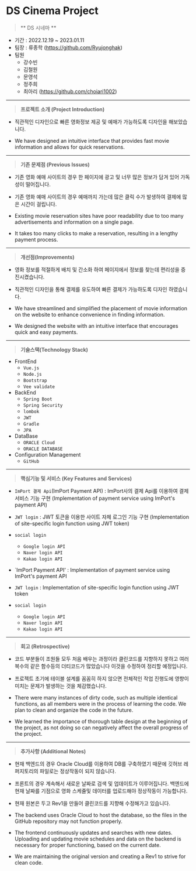# DS Cinema Project

> ** DS 시네마 **
- 기간 : 2022.12.19 ~ 2023.01.11
- 팀장 : 류종학 (https://github.com/Ryujonghak)
- 팀원 
  - 강수빈
  - 김철원
  - 문영석 
  - 정주희
  - 최아리 (https://github.com/choiari1002)
---
> **프로젝트 소개 (Project Introduction)**
> 
- 직관적인 디자인으로 빠른 영화정보 제공 및 예매가 가능하도록 디자인을 해보았습니다.

- We have designed an intuitive interface that provides fast movie information and allows for quick reservations.
---
> **기존 문제점 (Previous Issues)**
> 
- 기존 영화 예매 사이트의 경우 한 페이지에 광고 및 너무 많은 정보가 담겨 있어 가독성이 떨어집니다.
- 기존 영화 예매 사이트의 경우 예매까지 가는데 많은 클릭 수가 발생하여 결제에 많은 시간이 걸립니다.

- Existing movie reservation sites have poor readability due to too many advertisements and information on a single page.
- It takes too many clicks to make a reservation, resulting in a lengthy payment process.
---

> **개선점(Improvements)**
> 
- 영화 정보를 적절하게 배치 및 간소화 하여 페이지에서 정보를 찾는데 편리성을 증진시켰습니다.
- 직관적인 디자인을 통해 결제를 유도하여 빠른 결제가 가능하도록 디자인 하였습니다.

- We have streamlined and simplified the placement of movie information on the website to enhance convenience in finding information.
- We designed the website with an intuitive interface that encourages quick and easy payments.
---

> **기술스택(Technology Stack)**

- FrontEnd
    - `Vue.js`
    - `Node.js`
    - `Bootstrap`
    - `Vee validate`
- BackEnd
    - `Spring Boot`
    - `Spring Security`
    - `lombok`
    - `JWT`
    - `Gradle`
    - `JPA`
- DataBase
    - `ORACLE Cloud`
    - `ORACLE DATABASE`
- Configuration Management
    - `GitHub`
---

> **핵심기능 및 서비스 (Key Features and Services)** 

- `ImPort 결제 Api`(ImPort Payment API) : ImPort사의 결제 Api를 이용하여 결제서비스 기능 구현 (Implementation of payment service using ImPort's payment API)
- `JWT login` : JWT 토큰을 이용한 사이트 자체 로그인 기능 구현 (Implementation of site-specific login function using JWT token)
- `social login`
    - `Google login API`
    - `Naver login API`
    - `Kakao login API`
    

- `ImPort Payment API' : Implementation of payment service using ImPort's payment API
- `JWT login` : Implementation of site-specific login function using JWT token
- `social login`
    - `Google login API`
    - `Naver login API`
    - `Kakao login API`

---
> **회고 (Retrospective)**
> 
- 코드 부분들이 조원들 모두 처음 배우는 과정이라 클린코드를 지향하지 못하고 여러 복수의 같은 함수등의 더티코드가 많았습니다 이것을 수정하여 정리할 예정입니다.
- 프로젝트 초기에 테이블 설계를 꼼꼼히 하지 않으면 전체적인 작업 진행도에 영향이 미치는 문제가 발생하는 것을 체감했습니다.

- There were many instances of dirty code, such as multiple identical functions, as all members were in the process of learning the code. We plan to clean and organize the code in the future.
- We learned the importance of thorough table design at the beginning of the project, as not doing so can negatively affect the overall progress of the project.
---

> **추가사항 (Additional Notes)** 
  - 현재 백엔드의 경우 Oracle Cloud를 이용하여 DB를 구축하였기 때문에 깃허브 레퍼지토리의 파일로는 정상작동이 되지 않습니다.
  - 프론트의 경우 계속해서 새로운 날짜로 검색 및 업데이트가 이루어집니다. 백엔드에 현재 날짜를 기점으로 영화 스케쥴및 데이터를 업로드해야 정상작동이 가능합니다.
  - 현재 원본은 두고 Rev1을 만들어 클린코드를 지향해 수정해가고 있습니다.
  
  - The backend uses Oracle Cloud to host the database, so the files in the GitHub repository may not function properly.
  - The frontend continuously updates and searches with new dates. Uploading and updating movie schedules and data on the backend is necessary for proper functioning, based on the current date.
  - We are maintaining the original version and creating a Rev1 to strive for clean code.
